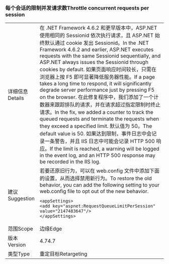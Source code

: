 ### <a name="throttle-concurrent-requests-per-session"></a><span data-ttu-id="b993c-101">每个会话的限制并发请求数</span><span class="sxs-lookup"><span data-stu-id="b993c-101">Throttle concurrent requests per session</span></span>

|   |   |
|---|---|
|<span data-ttu-id="b993c-102">详细信息</span><span class="sxs-lookup"><span data-stu-id="b993c-102">Details</span></span>|<span data-ttu-id="b993c-103">在 .NET Framework 4.6.2 和更早版本中，ASP.NET 使用相同的 Sessionid 依次执行请求，且 ASP.NET 始终默认通过 cookie 发出 Sessionid。</span><span class="sxs-lookup"><span data-stu-id="b993c-103">In the .NET Framework 4.6.2 and earlier, ASP.NET executes requests with the same Sessionid sequentially, and ASP.NET always issues the Sessionid through cookies by default.</span></span> <span data-ttu-id="b993c-104">如果页面响应时间较长，只需在浏览器上按 F5 即可显著降低服务器性能。</span><span class="sxs-lookup"><span data-stu-id="b993c-104">If a page takes a long time to respond, it will significantly degrade server performance just by pressing F5 on the browser.</span></span> <span data-ttu-id="b993c-105">在此修复程序中，我们添加了一个计数器来跟踪排队的请求，并在请求超过指定限制时终止请求。</span><span class="sxs-lookup"><span data-stu-id="b993c-105">In the fix, we added a counter to track the queued requests and terminate the requests when they exceed a specified limit.</span></span> <span data-ttu-id="b993c-106">默认值为 50。</span><span class="sxs-lookup"><span data-stu-id="b993c-106">The default value is 50.</span></span> <span data-ttu-id="b993c-107">如果达到限制，事件日志中会记录一条警告，并且 IIS 日志中可能会记录 HTTP 500 响应。</span><span class="sxs-lookup"><span data-stu-id="b993c-107">If the limit is reached, a warning will be logged in the event log, and an HTTP 500 response may be recorded in the IIS log.</span></span>|
|<span data-ttu-id="b993c-108">建议</span><span class="sxs-lookup"><span data-stu-id="b993c-108">Suggestion</span></span>|<span data-ttu-id="b993c-109">若要还原旧行为，可以在 web.config 文件中添加下面的设置，从而选择禁用新行为。</span><span class="sxs-lookup"><span data-stu-id="b993c-109">To restore the old behavior, you can add the following setting to your web.config file to opt out of the new behavior.</span></span><pre><code class="language-xml">&lt;appSettings&gt;&#13;&#10;&lt;add key=&quot;aspnet:RequestQueueLimitPerSession&quot; value=&quot;2147483647&quot;/&gt;&#13;&#10;&lt;/appSettings&gt;&#13;&#10;</code></pre>|
|<span data-ttu-id="b993c-110">范围</span><span class="sxs-lookup"><span data-stu-id="b993c-110">Scope</span></span>|<span data-ttu-id="b993c-111">边缘</span><span class="sxs-lookup"><span data-stu-id="b993c-111">Edge</span></span>|
|<span data-ttu-id="b993c-112">版本</span><span class="sxs-lookup"><span data-stu-id="b993c-112">Version</span></span>|<span data-ttu-id="b993c-113">4.7</span><span class="sxs-lookup"><span data-stu-id="b993c-113">4.7</span></span>|
|<span data-ttu-id="b993c-114">类型</span><span class="sxs-lookup"><span data-stu-id="b993c-114">Type</span></span>|<span data-ttu-id="b993c-115">重定目标</span><span class="sxs-lookup"><span data-stu-id="b993c-115">Retargeting</span></span>|

